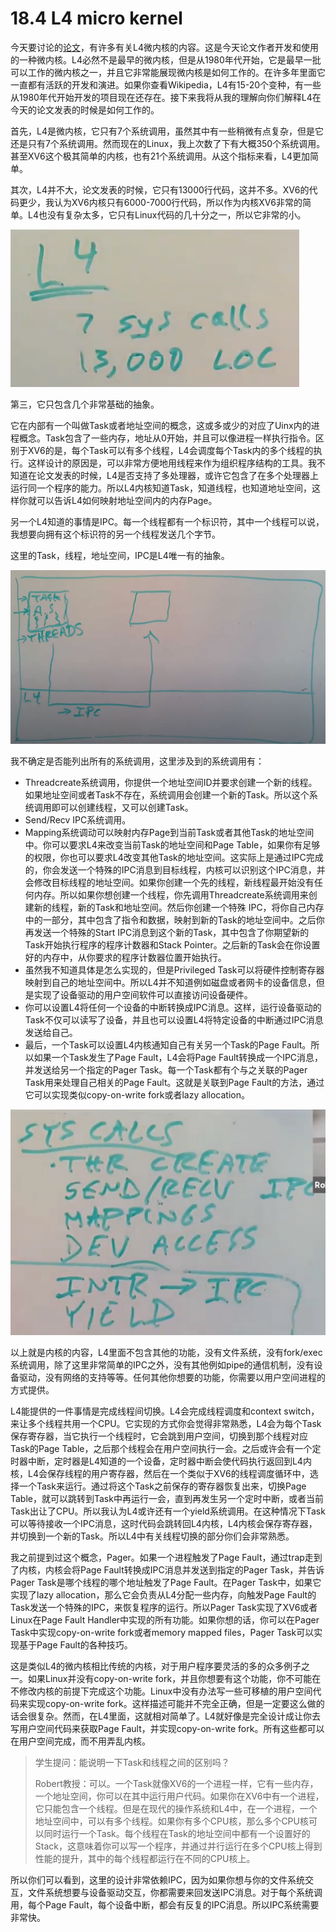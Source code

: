 # 18.4 L4 micro kernel

今天要讨论的[论文](https://pdos.csail.mit.edu/6.828/2020/readings/microkernel.pdf)，有许多有关L4微内核的内容。这是今天论文作者开发和使用的一种微内核。L4必然不是最早的微内核，但是从1980年代开始，它是最早一批可以工作的微内核之一，并且它非常能展现微内核是如何工作的。在许多年里面它一直都有活跃的开发和演进。如果你查看Wikipedia，L4有15-20个变种，有一些从1980年代开始开发的项目现在还存在。接下来我将从我的理解向你们解释L4在今天的论文发表的时候是如何工作的。

首先，L4是微内核，它只有7个系统调用，虽然其中有一些稍微有点复杂，但是它还是只有7个系统调用。然而现在的Linux，我上次数了下有大概350个系统调用。甚至XV6这个极其简单的内核，也有21个系统调用。从这个指标来看，L4更加简单。

其次，L4并不大，论文发表的时候，它只有13000行代码，这并不多。XV6的代码更少，我认为XV6内核只有6000-7000行代码，所以作为内核XV6非常的简单。L4也没有复杂太多，它只有Linux代码的几十分之一，所以它非常的小。

![](../gitbook/assets/image%20%28836%29.png)

第三，它只包含几个非常基础的抽象。

它在内部有一个叫做Task或者地址空间的概念，这或多或少的对应了Uinx内的进程概念。Task包含了一些内存，地址从0开始，并且可以像进程一样执行指令。区别于XV6的是，每个Task可以有多个线程，L4会调度每个Task内的多个线程的执行。这样设计的原因是，可以非常方便地用线程来作为组织程序结构的工具。我不知道在论文发表的时候，L4是否支持了多处理器，或许它包含了在多个处理器上运行同一个程序的能力。所以L4内核知道Task，知道线程，也知道地址空间，这样你就可以告诉L4如何映射地址空间内的内存Page。

另一个L4知道的事情是IPC。每一个线程都有一个标识符，其中一个线程可以说，我想要向拥有这个标识符的另一个线程发送几个字节。

这里的Task，线程，地址空间，IPC是L4唯一有的抽象。

![](../gitbook/assets/image%20%28483%29.png)

我不确定是否能列出所有的系统调用，这里涉及到的系统调用有：

* Threadcreate系统调用，你提供一个地址空间ID并要求创建一个新的线程。如果地址空间或者Task不存在，系统调用会创建一个新的Task。所以这个系统调用即可以创建线程，又可以创建Task。
* Send/Recv IPC系统调用。
* Mapping系统调动可以映射内存Page到当前Task或者其他Task的地址空间中。你可以要求L4来改变当前Task的地址空间和Page Table，如果你有足够的权限，你也可以要求L4改变其他Task的地址空间。这实际上是通过IPC完成的，你会发送一个特殊的IPC消息到目标线程，内核可以识别这个IPC消息，并会修改目标线程的地址空间。如果你创建一个先的线程，新线程最开始没有任何内存。所以如果你想创建一个线程，你先调用Threadcreate系统调用来创建新的线程，新的Task和地址空间。然后你创建一个特殊 IPC，将你自己内存中的一部分，其中包含了指令和数据，映射到新的Task的地址空间中。之后你再发送一个特殊的Start IPC消息到这个新的Task，其中包含了你期望新的Task开始执行程序的程序计数器和Stack Pointer。之后新的Task会在你设置好的内存中，从你要求的程序计数器位置开始执行。
* 虽然我不知道具体是怎么实现的，但是Privileged Task可以将硬件控制寄存器映射到自己的地址空间中。所以L4并不知道例如磁盘或者网卡的设备信息，但是实现了设备驱动的用户空间软件可以直接访问设备硬件。
* 你可以设置L4将任何一个设备的中断转换成IPC消息。这样，运行设备驱动的Task不仅可以读写了设备，并且也可以设置L4将特定设备的中断通过IPC消息发送给自己。
* 最后，一个Task可以设置L4内核通知自己有关另一个Task的Page Fault。所以如果一个Task发生了Page Fault，L4会将Page Fault转换成一个IPC消息，并发送给另一个指定的Pager Task。每一个Task都有个与之关联的Pager Task用来处理自己相关的Page Fault。这就是关联到Page Fault的方法，通过它可以实现类似copy-on-write fork或者lazy allocation。

![](../gitbook/assets/image%20%28853%29.png)

以上就是内核的内容，L4里面不包含其他的功能，没有文件系统，没有fork/exec系统调用，除了这里非常简单的IPC之外，没有其他例如pipe的通信机制，没有设备驱动，没有网络的支持等等。任何其他你想要的功能，你需要以用户空间进程的方式提供。

L4能提供的一件事情是完成线程间切换。L4会完成线程调度和context switch，来让多个线程共用一个CPU。它实现的方式你会觉得非常熟悉，L4会为每个Task保存寄存器，当它执行一个线程时，它会跳到用户空间，切换到那个线程对应Task的Page Table，之后那个线程会在用户空间执行一会。之后或许会有一个定时器中断，定时器是L4知道的一个设备，定时器中断会使代码执行返回到L4内核，L4会保存线程的用户寄存器，然后在一个类似于XV6的线程调度循环中，选择一个Task来运行。通过将这个Task之前保存的寄存器恢复出来，切换Page Table，就可以跳转到Task中再运行一会，直到再发生另一个定时中断，或者当前Task出让了CPU。所以我认为L4或许还有一个yield系统调用。在这种情况下Task可以等待接收一个IPC消息，这时代码会跳转回L4内核，L4内核会保存寄存器，并切换到一个新的Task。所以L4中有关线程切换的部分你们会非常熟悉。

我之前提到过这个概念，Pager。如果一个进程触发了Page Fault，通过trap走到了内核，内核会将Page Fault转换成IPC消息并发送到指定的Pager Task，并告诉Pager Task是哪个线程的哪个地址触发了Page Fault。在Pager Task中，如果它实现了lazy allocation，那么它会负责从L4分配一些内存，向触发Page Fault的Task发送一个特殊的IPC，来恢复程序的运行。所以Pager Task实现了XV6或者Linux在Page Fault Handler中实现的所有功能。如果你想的话，你可以在Pager Task中实现copy-on-write fork或者memory mapped files，Pager Task可以实现基于Page Fault的各种技巧。

这是类似L4的微内核相比传统的内核，对于用户程序要灵活的多的众多例子之一。如果Linux并没有copy-on-write fork，并且你想要有这个功能，你不可能在不修改内核的前提下完成这个功能。Linux中没有办法写一些可移植的用户空间代码来实现copy-on-write fork。这样描述可能并不完全正确，但是一定要这么做的话会很复杂。然而，在L4里面，这就相对简单了。L4就好像是完全设计成让你去写用户空间代码来获取Page Fault，并实现copy-on-write fork。所有这些都可以在用户空间完成，而不用弄乱内核。

> 学生提问：能说明一下Task和线程之间的区别吗？
>
> Robert教授：可以。一个Task就像XV6的一个进程一样，它有一些内存，一个地址空间，你可以在其中运行用户代码。如果你在XV6中有一个进程，它只能包含一个线程。但是在现代的操作系统和L4中，在一个进程，一个地址空间中，可以有多个线程。如果你有多个CPU核，那么多个CPU核可以同时运行一个Task。每个线程在Task的地址空间中都有一个设置好的Stack，这意味着你可以写一个程序，并通过并行运行在多个CPU核上得到性能的提升，其中的每个线程都运行在不同的CPU核上。

所以你们可以看到，这里的设计非常依赖IPC，因为如果你想与你的文件系统交互，文件系统想要与设备驱动交互，你都需要来回发送IPC消息。对于每个系统调用，每个Page Fault，每个设备中断，都会有反复的IPC消息。所以IPC系统需要非常快。

